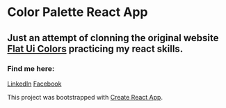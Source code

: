 # Color Palette React App

## Just an attempt of clonning the original website [Flat Ui Colors](https://flatuicolors.com) practicing my react skills.

### Find me here:

[LinkedIn](https://www.linkedin.com/in/ivaylo-tsachev-92bb36a9/)
[Facebook](https://www.facebook.com/ivailotsachev?ref=bookmarks)

This project was bootstrapped with [Create React App](https://github.com/facebook/create-react-app).
